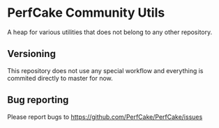 PerfCake Community Utils
========================

A heap for various utilities that does not belong to any other repository.

Versioning
----------

This repository does not use any special workflow and everything is commited directly to master for now.

Bug reporting
-------------

Please report bugs to https://github.com/PerfCake/PerfCake/issues
